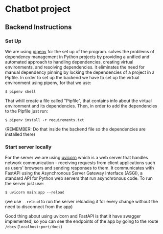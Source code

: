 # Chatbot project
## Backend Instructions
### Set Up
We are using [pipenv](https://pipenv.pypa.io/en/latest/installation.html) for the set up of the program. solves the problems of dependency management in Python projects by providing a unified and automated approach to handling dependencies, creating virtual environments, and resolving dependencies. It eliminates the need for manual dependency pinning by locking the dependencies of a project in a Pipfile. In order to set up the backend we have to set up the virtual environment using pipenv, for that we use:

```console
$ pipenv shell
```

That whill create a file called "Pipfile", that contains info about the virtual environment and its dependencies. Then, in order to add the dependencies to the Pipfile just run:

```console
$ pipenv install -r requirements.txt
```

(REMEMBER: Do that inside the backend file so the dependencies are installed there)

### Start server locally
For the server we are using [uvicorn](https://www.uvicorn.org/) which is a web server that handles network communication - receiving requests from client applications such as users' browsers and sending responses to them. It communicates with FastAPI using the Asynchronous Server Gateway Interface (ASGI), a standard API for Python web servers that run asynchronous code. To run the server just use:

```console
$ uvicorn main:app --reload
```

(we use `--reload` to run the server reloading it for every change without the need to disconnect from the app)

Good thing about using uvicorn and FastAPI is that it have swagger implemented, so you can see the endpoints of the app by going to the route `/docs` (`localhost:port/docs`)